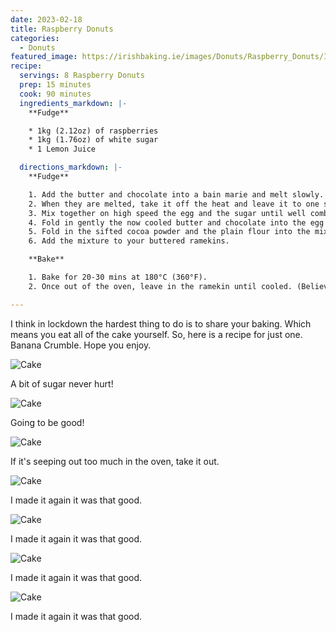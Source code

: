 ```yaml
---
date: 2023-02-18
title: Raspberry Donuts
categories:
  - Donuts
featured_image: https://irishbaking.ie/images/Donuts/Raspberry_Donuts/Image_1.jpg
recipe:
  servings: 8 Raspberry Donuts
  prep: 15 minutes
  cook: 90 minutes
  ingredients_markdown: |-
    **Fudge**

    * 1kg (2.12oz) of raspberries
    * 1kg (1.76oz) of white sugar
    * 1 Lemon Juice

  directions_markdown: |-
    **Fudge**

    1. Add the butter and chocolate into a bain marie and melt slowly. 
    2. When they are melted, take it off the heat and leave it to one side.
    3. Mix together on high speed the egg and the sugar until well combined. 
    4. Fold in gently the now cooled butter and chocolate into the egg and sugar bowl.
    5. Fold in the sifted cocoa powder and the plain flour into the mix.
    6. Add the mixture to your buttered ramekins.

    **Bake**

    1. Bake for 20-30 mins at 180°C (360°F).
    2. Once out of the oven, leave in the ramekin until cooled. (Believe me... it will fall apart!)

---
```

I think in lockdown the hardest thing to do is to share your baking. Which means you eat all of the cake yourself. So, here is a recipe for just one. Banana Crumble. Hope you enjoy.

![Cake](https://irishbaking.ie/images//Donuts/Raspberry_Donuts/Image_2.jpg)

A bit of sugar never hurt!

![Cake](https://irishbaking.ie/images//Donuts/Raspberry_Donuts/Image_3.jpg)

Going to be good!

![Cake](https://irishbaking.ie/images//Donuts/Raspberry_Donuts/Image_4.jpg)

If it's seeping out too much in the oven, take it out.

![Cake](https://irishbaking.ie/images//Donuts/Raspberry_Donuts/Image_5.jpg)

I made it again it was that good.

![Cake](https://irishbaking.ie/images//Donuts/Raspberry_Donuts/Image_6.jpg)

I made it again it was that good.

![Cake](https://irishbaking.ie/images//Donuts/Raspberry_Donuts/Image_7.jpg)

I made it again it was that good.

![Cake](https://irishbaking.ie/images//Donuts/Raspberry_Donuts/Image_8.jpg)

I made it again it was that good.
